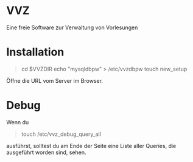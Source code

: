 # VVZ
Eine freie Software zur Verwaltung von Vorlesungen

# Installation

> cd $VVZDIR
> echo "mysqldbpw" > /etc/vvzdbpw
> touch new_setup

Öffne die URL vom Server im Browser.

# Debug

Wenn du 

> touch /etc/vvz_debug_query_all

ausführst, solltest du am Ende der Seite eine Liste aller Queries, die ausgeführt worden sind, sehen.
